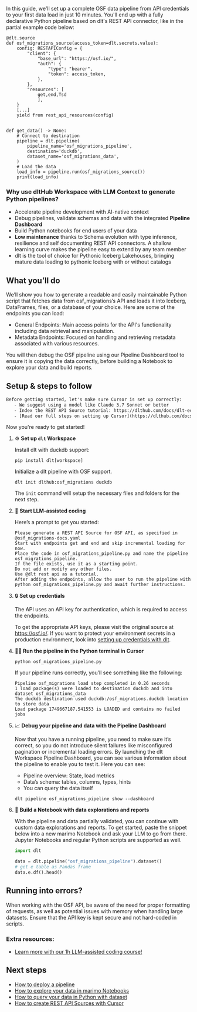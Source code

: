 In this guide, we'll set up a complete OSF data pipeline from API credentials to your first data load in just 10 minutes. You'll end up with a fully declarative Python pipeline based on dlt's REST API connector, like in the partial example code below:

```python-outcome
@dlt.source
def osf_migrations_source(access_token=dlt.secrets.value):
    config: RESTAPIConfig = {
        "client": {
            "base_url": "https://osf.io/",
            "auth": {
                "type": "bearer",
                "token": access_token,
            },
        },
        "resources": [
            get,end,Tsd
            ],
    }
    [...]
    yield from rest_api_resources(config)


def get_data() -> None:
    # Connect to destination
    pipeline = dlt.pipeline(
        pipeline_name='osf_migrations_pipeline',
        destination='duckdb',
        dataset_name='osf_migrations_data', 
    )
    # Load the data
    load_info = pipeline.run(osf_migrations_source())
    print(load_info) 
```

### Why use dltHub Workspace with LLM Context to generate Python pipelines?

- Accelerate pipeline development with AI-native context
- Debug pipelines, validate schemas and data with the integrated **Pipeline Dashboard**
- Build Python notebooks for end users of your data
- **Low maintenance** thanks to Schema evolution with type inference, resilience and self documenting REST API connectors. A shallow learning curve makes the pipeline easy to extend by any team member
- dlt is the tool of choice for Pythonic Iceberg Lakehouses, bringing mature data loading to pythonic Iceberg with or without catalogs

## What you’ll do

We’ll show you how to generate a readable and easily maintainable Python script that fetches data from osf_migrations’s API and loads it into Iceberg, DataFrames, files, or a database of your choice. Here are some of the endpoints you can load:

- General Endpoints: Main access points for the API's functionality including data retrieval and manipulation.
- Metadata Endpoints: Focused on handling and retrieving metadata associated with various resources.

You will then debug the OSF pipeline using our Pipeline Dashboard tool to ensure it is copying the data correctly, before building a Notebook to explore your data and build reports.

## Setup & steps to follow

```default
Before getting started, let's make sure Cursor is set up correctly:
   - We suggest using a model like Claude 3.7 Sonnet or better
   - Index the REST API Source tutorial: https://dlthub.com/docs/dlt-ecosystem/verified-sources/rest_api/ and add it to context as **@dlt rest api**
   - [Read our full steps on setting up Cursor](https://dlthub.com/docs/dlt-ecosystem/llm-tooling/cursor-restapi#23-configuring-cursor-with-documentation)
```

Now you're ready to get started!

1. ⚙️ **Set up `dlt` Workspace**
    
    Install dlt with duckdb support:
    ```shell
    pip install dlt[workspace]
    ```

    Initialize a dlt pipeline with OSF support.
    ```shell
    dlt init dlthub:osf_migrations duckdb
    ```

    The `init` command will setup the necessary files and folders for the next step.
    
2. 🤠 **Start LLM-assisted coding**
    
    Here’s a prompt to get you started:
    
    ```prompt
    Please generate a REST API Source for OSF API, as specified in @osf_migrations-docs.yaml 
    Start with endpoints get and end and skip incremental loading for now. 
    Place the code in osf_migrations_pipeline.py and name the pipeline osf_migrations_pipeline. 
    If the file exists, use it as a starting point. 
    Do not add or modify any other files. 
    Use @dlt rest api as a tutorial. 
    After adding the endpoints, allow the user to run the pipeline with python osf_migrations_pipeline.py and await further instructions.
    ```

    
3. 🔒 **Set up credentials** 
    
    The API uses an API key for authentication, which is required to access the endpoints.
    
    To get the appropriate API keys, please visit the original source at https://osf.io/.
    If you want to protect your environment secrets in a production environment, look into [setting up credentials with dlt](https://dlthub.com/docs/walkthroughs/add_credentials).
    
4. 🏃‍♀️ **Run the pipeline in the Python terminal in Cursor**
    
    ```shell
    python osf_migrations_pipeline.py
    ```
    
    If your pipeline runs correctly, you’ll see something like the following:
    
    ```shell
    Pipeline osf_migrations load step completed in 0.26 seconds
    1 load package(s) were loaded to destination duckdb and into dataset osf_migrations_data
    The duckdb destination used duckdb:/osf_migrations.duckdb location to store data
    Load package 1749667187.541553 is LOADED and contains no failed jobs
    ```
    
5. 📈 **Debug your pipeline and data with the Pipeline Dashboard**

    Now that you have a running pipeline, you need to make sure it’s correct, so you do not introduce silent failures like misconfigured pagination or incremental loading errors. By launching the dlt Workspace Pipeline Dashboard, you can see various information about the pipeline to enable you to test it. Here you can see:
    - Pipeline overview: State, load metrics
    - Data’s schema: tables, columns, types, hints
    - You can query the data itself
    
    ```shell
    dlt pipeline osf_migrations_pipeline show --dashboard
    ```
    
6. 🐍 **Build a Notebook with data explorations and reports**

    With the pipeline and data partially validated, you can continue with custom data explorations and reports. To get started, paste the snippet below into a new marimo Notebook and ask your LLM to go from there. Jupyter Notebooks and regular Python scripts are supported as well.

    
    ```python
    import dlt

   data = dlt.pipeline("osf_migrations_pipeline").dataset()
   # get e table as Pandas frame
   data.e.df().head()
    ```

## Running into errors?

When working with the OSF API, be aware of the need for proper formatting of requests, as well as potential issues with memory when handling large datasets. Ensure that the API key is kept secure and not hard-coded in scripts.

### Extra resources:

- [Learn more with our 1h LLM-assisted coding course!](https://www.youtube.com/watch?v=GGid70rnJuM)

## Next steps

- [How to deploy a pipeline](https://dlthub.com/docs/walkthroughs/deploy-a-pipeline)
- [How to explore your data in marimo Notebooks](https://dlthub.com/docs/general-usage/dataset-access/marimo)
- [How to query your data in Python with dataset](https://dlthub.com/docs/general-usage/dataset-access/dataset)
- [How to create REST API Sources with Cursor](https://dlthub.com/docs/dlt-ecosystem/llm-tooling/cursor-restapi)
